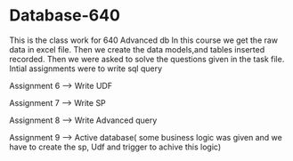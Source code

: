 # Database-640
This is the class work for 640 Advanced db
In this course we get the raw data in excel file. 
Then we create the data models,and tables inserted recorded. Then we were asked to solve the questions given in the task file.
Intial assignments were to write sql query 

Assignment 6 --> Write UDF

Assignment 7 --> Write SP

Assignment 8 --> Write Advanced query

Assignment 9 --> Active database( some business logic was given and we have to create the sp, 
                  Udf and trigger to achive this logic)

